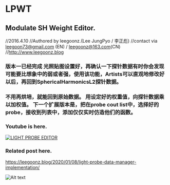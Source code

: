 # LPWT
## Modulate SH Weight Editor. 
//2016.4.10
//Authored by leegoonz.(Lee JungPyo / 李正彪)
//contact via leegoon73@gmail.com (EN) / leegoonz@163.com(CN)
//http://www.leegoonz.blog

### 版本一已经完成 光照贴图设置好，再确认一下探针数据有时你会发现可能要比想象中的弱或者强，使用该功能，Artists可以直观地修改好以后，再回到SphericalHarmonicsL2探针数据。 
### 不用再烘培，就能回到原始数据。 用设定好的权重值，向探针数据乘以加权值。 下一个扩展版本是，把在probe cout list中，选择好的probe，接收到列表中，添加仅仅实时仿造他们的函数。

### Youtube is here.
[![LIGHT PROBE EDITOR](https://i.imgur.com/MtArUFV.png)](https://youtu.be/OoEMVSMuaKE "LIGHT PROBE EDITOR")

### Related post here.
https://leegoonz.blog/2020/01/08/light-probe-data-manager-implementation/

![Alt text](https://static.wixstatic.com/media/ba743f_bbf7664329264691b49637492f36900a~mv2_d_1951_1314_s_2.png/v1/fill/w_630,h_424,al_c,usm_0.66_1.00_0.01/ba743f_bbf7664329264691b49637492f36900a~mv2_d_1951_1314_s_2.png "GUI")

